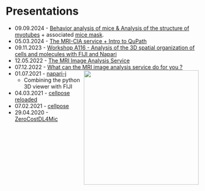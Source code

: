 # Presentations
* 09.09.2024 - [Behavior analysis of mice & Analysis of the structure of myotubes](https://github.com/MontpellierRessourcesImagerie/presentations/releases/download/v1.3/Presentation-INRAe.pdf) + associated [mice mask](https://github.com/MontpellierRessourcesImagerie/presentations/releases/download/v1.3/clip-mask-mice.mp4).
* 05.03.2024 - [The MRI-CIA service + Intro to QuPath](https://github.com/MontpellierRessourcesImagerie/presentations/releases/download/v1.2/Presentation.IRCM.final.pdf)
* 09.11.2023 - [Workshop A116 - Analysis of the 3D spatial organization of cells and molecules with FIJI and Napari](https://github.com/MontpellierRessourcesImagerie/point-pattern-analysis/wiki)
* 12.05.2022 - [The MRI Image Analysis Service](https://github.com/MontpellierRessourcesImagerie/presentations/releases/download/v1.1/presentation.pdf)
* 07.12.2022 - [What can the MRI image analysis service
do for you ?](https://github.com/MontpellierRessourcesImagerie/presentations/releases/download/v1.0/mri-ia-service-inm.pdf)
<img src="https://github.com/MontpellierRessourcesImagerie/presentations/releases/download/v1.0/ani.gif/" align='right' width=300/><br>
* 01.07.2021 - [napari-j](https://montpellierressourcesimagerie.github.io/presentations/naparij/naparij.revealjs.htm)
    * Combining the python 3D viewer with FIJI
* 04.03.2021 - [cellpose reloaded](https://montpellierressourcesimagerie.github.io/presentations/cellpose_reloaded/cellpose_reloaded.revealjs.htm#/cellpose-reloaded)
* 07.02.2021 - [cellpose](https://montpellierressourcesimagerie.github.io/presentations/cellpose/cellpose_report.revealjs.htm#/cellpose)
* 29.04.2020 - [ZeroCostDL4Mic](https://montpellierressourcesimagerie.github.io/presentations/zerocostdl4mic/ZeroCostDL4Mic-exp01.revealjs.htm)

